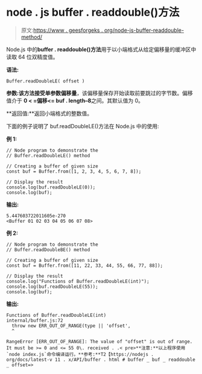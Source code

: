 # node . js buffer . readdouble()方法

> 原文:[https://www . geesforgeks . org/node-js-buffer-readdouble-method/](https://www.geeksforgeeks.org/node-js-buffer-readdoublele-method/)

Node.js 中的**buffer . readdouble()方法**用于以小端格式从给定偏移量的缓冲区中读取 64 位双精度值。

**语法:**

```
Buffer.readDoubleLE( offset )
```

**参数:**该方法接受单参数**偏移量**，该偏移量保存开始读取前要跳过的字节数。偏移值介于 **0 < =偏移<= buf . length–8**之间。其默认值为 0。

**返回值:**返回小端格式的整数值。

下面的例子说明了 buf.readDoubleLE()方法在 Node.js 中的使用:

**例 1:**

```
// Node program to demonstrate the
// Buffer.readDoubleLE() method

// Creating a buffer of given size
const buf = Buffer.from([1, 2, 3, 4, 5, 6, 7, 8]);

// Display the result
console.log(buf.readDoubleLE(0));
console.log(buf);
```

**输出:**

```
5.447603722011605e-270
<Buffer 01 02 03 04 05 06 07 08>
```

**例 2:**

```
// Node program to demonstrate the
// Buffer.readDoubleBE() method

// Creating a buffer of given size
const buf = Buffer.from([11, 22, 33, 44, 55, 66, 77, 88]);

// Display the result
console.log("Functions of Buffer.readDoubleLE(int)");
console.log(buf.readDoubleLE(55));
console.log(buf);
```

**输出:**

```
Functions of Buffer.readDoubleLE(int)
internal/buffer.js:72
  throw new ERR_OUT_OF_RANGE(type || 'offset',
  ^

RangeError [ERR_OUT_OF_RANGE]: The value of "offset" is out of range.
It must be >= 0 and <= 55 0\. received . .< pre>**注意:**以上程序使用`node index.js`命令编译运行。**参考:**T2【https://nodejs . org/docs/latest-v 11 . x/API/buffer . html # buffer _ buf _ readdouble _ offset=>
```
